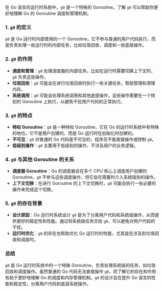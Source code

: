 在 Go 语言的运行时系统中，`g0` 是一个特殊的 Goroutine。了解 `g0` 可以帮助你更好地理解 Go 的 Goroutine 调度和管理机制。

### **1. `g0` 的定义**

`g0` 是 Go 运行时内部使用的一个 Goroutine，它不参与普通的用户代码执行，而是负责处理一些运行时的内部任务，比如垃圾回收、调度和一些底层操作。

### **2. `g0` 的作用**

- **调度和管理**：`g0` 处理调度器的内部任务，比如在运行时需要切换上下文时，`g0` 负责这些操作。
- **垃圾回收**：`g0` 可能会在进行垃圾回收时执行一些关键任务，帮助管理和清理内存。
- **系统调用**：`g0` 可能会处理系统调用和其他底层操作，这些操作需要在一个特别的 Goroutine 上执行，以避免干扰用户代码的正常执行。

### **3. `g0` 的特点**

- **特权 Goroutine**：`g0` 是一种特权 Goroutine，它在 Go 的运行时系统中有特殊的地位。它不是用户创建的，而是 Go 运行时在初始化时创建的。
- **不可见**：`g0` 对普通的 Go 代码是不可见的，程序员不能直接操作或控制 `g0`。
- **低级别操作**：`g0` 主要用于低级别的操作，不涉及用户的业务逻辑。

### **4. `g0` 与其他 Goroutine 的关系**

- **调度器 Goroutine**：Go 的调度器会在多个 CPU 核心上调度用户创建的 Goroutine。`g0` 不参与这些调度操作，但它会在需要时介入系统级别的操作。
- **上下文切换**：在进行 Goroutine 的上下文切换时，`g0` 可能会执行一些必要的操作来完成这个切换。

### **5. `g0` 的存在背景**

- **设计原因**：Go 运行时系统设计 `g0` 是为了分离用户代码和系统级操作，从而提供更好的稳定性和性能。通过将系统级任务交给 `g0`，可以避免对用户代码的干扰。
- **运行时优化**：`g0` 的存在也帮助优化 Go 运行时的性能，尤其是在涉及到垃圾回收和调度时。

### **总结**

`g0` 是 Go 运行时系统中的一个特殊 Goroutine，负责处理系统级的任务，如垃圾回收和调度操作。虽然普通的 Go 代码无法直接操作 `g0`，但了解它的存在和作用有助于更好地理解 Go 的调度和内存管理机制。`g0` 的设计旨在提升 Go 语言的性能和稳定性，分离用户代码和底层系统操作。